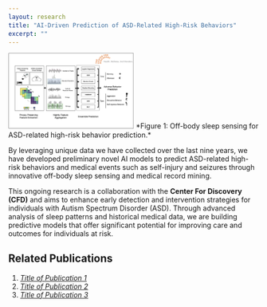 ```yaml
---
layout: research
title: "AI-Driven Prediction of ASD-Related High-Risk Behaviors"
excerpt: ""
---
```



<img src="/images/Autism_RF.png" alt="Research Figure" style="width:50%; height:auto;">  
*Figure 1: Off-body sleep sensing for ASD-related high-risk behavior prediction.*

By leveraging unique data we have collected over the last nine years, we have developed preliminary novel AI models to predict ASD-related high-risk behaviors and medical events such as self-injury and seizures through innovative off-body sleep sensing and medical record mining. 

This ongoing research is a collaboration with the **Center For Discovery (CFD)** and aims to enhance early detection and intervention strategies for individuals with Autism Spectrum Disorder (ASD). Through advanced analysis of sleep patterns and historical medical data, we are building predictive models that offer significant potential for improving care and outcomes for individuals at risk.

## Related Publications
1. *[Title of Publication 1](link_to_publication_1)*
2. *[Title of Publication 2](link_to_publication_2)*
3. *[Title of Publication 3](link_to_publication_3)*
